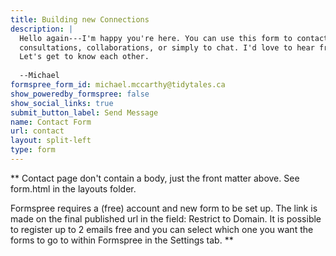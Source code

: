 ```yaml
---
title: Building new Connections
description: |
  Hello again---I'm happy you're here. You can use this form to contact me about
  consultations, collaborations, or simply to chat. I'd love to hear from you.
  Let's get to know each other.
  
  --Michael
formspree_form_id: michael.mccarthy@tidytales.ca
show_poweredby_formspree: false
show_social_links: true
submit_button_label: Send Message
name: Contact Form
url: contact
layout: split-left
type: form
---
```


** Contact page don't contain a body, just the front matter above.
See form.html in the layouts folder.

Formspree requires a (free) account and new form to be set up. The link is made on the final published url in the field: Restrict to Domain. It is possible to register up to 2 emails free and you can select which one you want the forms to go to within Formspree in the Settings tab.
**
